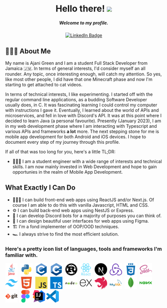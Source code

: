 <div align="center">
  <h1>
    Hello there!
    <img src="https://media.giphy.com/media/hvRJCLFzcasrR4ia7z/giphy.gif" width="30px"/>
  </h1>
  <h5>Welcome to my profile.</h5>
  <div id="badges">
    <a href="https://www.linkedin.com/in/ajani-green-83b469225/">
      <img src="https://img.shields.io/badge/LinkedIn-blue?style=for-the-badge&logo=linkedin&logoColor=white" alt="LinkedIn Badge"/>  
    </a>
  </div>
</div>

## 👨🏾‍🦱 About Me
My name is Ajani Green and I am a student Full Stack Developer from Jamaica 🇯🇲.
In terms of general interests, I'd consider myself an all rounder. Any topic, once interesting enough, will catch my attention.
So yes, like most other people, I did have that one Minecraft phase and now I'm starting to get attached to cat videos.

In terms of technical interests, I like experimenting. I started off with the regular command line applications, as a budding Software Developer usually does, in C. It was fascinating learning I could control my computer with instructions I gave it. Eventually, I learned about the world of APIs and microservices, and fell in love with Discord's API. It was at this point where I decided to learn Java (a personal favourite). Presently (January 2023), I am in my web development phase where I am interacting with Typescript and various APIs and frameworks <b>a lot</b> more. The next stepping stone for me is mobile app development for both Android and iOS devices. I hope to document every step of my journey through this profile.

If all of that was too long for you, here's a little TL;DR:
- 👨🏾‍💻 I am a student engineer with a wide range of interests and technical skills. I am now mainly invested in Web Development and hope to gain opportunies in the realm of Mobile App Development.

## What Exactly I Can Do
- 👷🏾‍♂️ I can build front-end web apps using ReactJS and/or Next.js. Of course I am able to do this with vanilla Javascript, HTML and CSS.
- ⚙️ I can build back-end web apps using NestJS or Express.
- 🤖 I can develop Discord bots for a majority of purposes you can think of.
- 🎨 I can design beautiful user interfaces for web apps using Figma.
- 🏗️ I'm a fond implementer of OOP/OOD techniques.
- 🏎️ I always strive to find the most efficient solution.

### Here's a pretty icon list of languages, tools and frameworks I'm familiar with.
<div>
  <img src="https://github.com/devicons/devicon/blob/master/icons/java/java-original-wordmark.svg" title="Java" alt="Java" width="40" height="40"/>&nbsp;
  <img src="https://github.com/devicons/devicon/blob/master/icons/python/python-original.svg" title="Python" alt="Python" width="40" height="40"/>&nbsp;
  <img src="https://github.com/devicons/devicon/blob/master/icons/c/c-original.svg" title="C" alt="C" width="40" height="40"/>&nbsp;
  <img src="https://github.com/devicons/devicon/blob/master/icons/cplusplus/cplusplus-original.svg" title="C++" alt="C++" width="40" height="40"/>&nbsp;
  <img src="https://github.com/devicons/devicon/blob/master/icons/rust/rust-plain.svg" title="Rust" alt="Rust" width="40" height="40"/>&nbsp;
  <img src="https://github.com/devicons/devicon/blob/master/icons/react/react-original-wordmark.svg" title="React" alt="React" width="40" height="40"/>&nbsp;
  <img src="https://github.com/devicons/devicon/blob/master/icons/nextjs/nextjs-original.svg" title="Next.js" alt="Next.js" width="40" height="40"/>&nbsp;
  <img src="https://github.com/devicons/devicon/blob/master/icons/redux/redux-original.svg" title="Redux" alt="Redux " width="40" height="40"/>&nbsp;
  <img src="https://github.com/devicons/devicon/blob/master/icons/css3/css3-plain-wordmark.svg"  title="CSS3" alt="CSS" width="40" height="40"/>&nbsp;
  <img src="https://github.com/devicons/devicon/blob/master/icons/sass/sass-original.svg"  title="Sass" alt="Sass" width="40" height="40"/>&nbsp;
  <img src="https://github.com/devicons/devicon/blob/master/icons/tailwindcss/tailwindcss-plain.svg" title="TailwindCSS" alt="TailwindCSS" width="40" height="40"/>&nbsp;
  <img src="https://github.com/devicons/devicon/blob/master/icons/html5/html5-original.svg" title="HTML5" alt="HTML" width="40" height="40"/>&nbsp;
  <img src="https://github.com/devicons/devicon/blob/master/icons/javascript/javascript-original.svg" title="JavaScript" alt="JavaScript" width="40" height="40"/>&nbsp;
  <img src="https://github.com/devicons/devicon/blob/master/icons/typescript/typescript-original.svg" title="TypeScript" alt="TypeScript" width="40" height="40"/>&nbsp;
  <img src="https://github.com/devicons/devicon/blob/master/icons/nodejs/nodejs-original-wordmark.svg" title="NodeJS" alt="NodeJS" width="40" height="40"/>&nbsp;
  <img src="https://github.com/devicons/devicon/blob/master/icons/express/express-original.svg" title="Express" alt="Express" width="40" height="40"/>&nbsp;
  <img src="https://github.com/devicons/devicon/blob/master/icons/nestjs/nestjs-plain.svg" title="NestJS" alt="NestJS" width="40" height="40"/>&nbsp;
  <img src="https://github.com/devicons/devicon/blob/master/icons/mysql/mysql-original-wordmark.svg" title="MySQL"  alt="MySQL" width="40" height="40"/>&nbsp;
  <img src="https://github.com/devicons/devicon/blob/master/icons/mongodb/mongodb-original.svg" title="MongoDB"  alt="MongoDB" width="40" height="40"/>&nbsp;
  <img src="https://github.com/devicons/devicon/blob/master/icons/nginx/nginx-original.svg" title="Nginx" alt="Nginx" width="40" height="40"/>
  <img src="https://github.com/devicons/devicon/blob/master/icons/git/git-original-wordmark.svg" title="Git" alt="Git" width="40" height="40"/>
  <img src="https://github.com/devicons/devicon/blob/master/icons/figma/figma-original.svg" title="Figma" alt="Figma" width="40" height="40"/>
  <img src="https://github.com/devicons/devicon/blob/master/icons/intellij/intellij-original.svg" title="IntelliJ IDEA" **alt="IntelliJ IDEA" width="40" height="40"/>
  <img src="https://github.com/devicons/devicon/blob/master/icons/vscode/vscode-original.svg" title="VSCode" **alt="VSCode" width="40" height="40"/>
</div>
